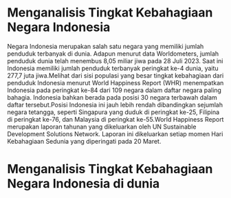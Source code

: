 # Menganalisis Tingkat Kebahagiaan Negara Indonesia
  Negara Indonesia merupakan salah satu negara yang memiliki jumlah penduduk terbanyak di dunia. Adapun menurut data Worldometers, jumlah penduduk dunia telah menembus 8,05 miliar jiwa pada 28 Juli 2023. Saat ini Indonesia memiliki jumlah penduduk terbanyak peringkat ke-4 dunia, yaitu 277,7 juta jiwa.Melihat dari sisi populasi yang besar tingkat kebahagiaan dari penduduk Indonesia menurut World Happiness Report (WHR) menempatkan Indonesia pada peringkat ke-84 dari 109 negara dalam daftar negara paling bahagia. Indonesia bahkan berada pada posisi 30 negara terbawah dalam daftar tersebut.Posisi Indonesia ini jauh lebih rendah dibandingkan sejumlah negara tetangga, seperti Singapura yang duduk di peringkat ke-25, Filipina di peringkat ke-76, dan Malaysia di peringkat ke-55.World Happiness Report merupakan laporan tahunan yang dikeluarkan oleh UN Sustainable Development Solutions Network. Laporan ini dikeluarkan setiap momen Hari Kebahagiaan Sedunia yang diperingati pada 20 Maret.
# Menganalisis Tingkat Kebahagiaan Negara Indonesia di dunia 
